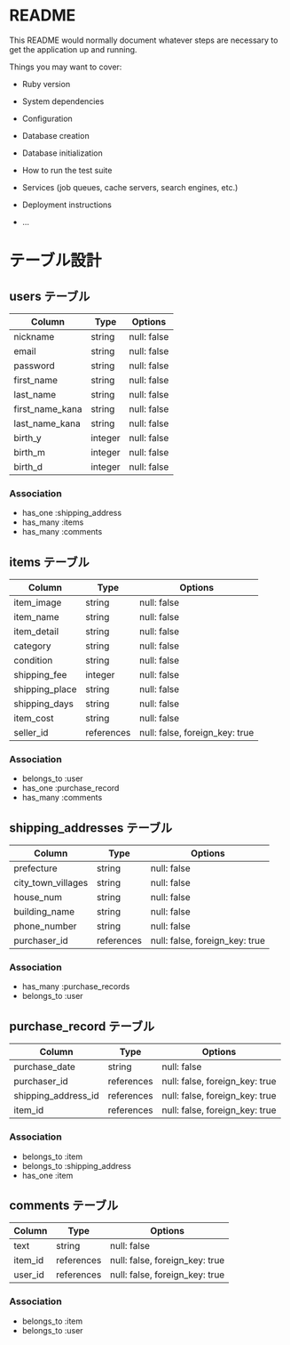 # README

This README would normally document whatever steps are necessary to get the
application up and running.

Things you may want to cover:

* Ruby version

* System dependencies

* Configuration

* Database creation

* Database initialization

* How to run the test suite

* Services (job queues, cache servers, search engines, etc.)

* Deployment instructions

* ...


# テーブル設計

## users テーブル

| Column          | Type    | Options     |
| ----------------| ------- | ----------- |
| nickname        | string  | null: false |
| email           | string  | null: false |
| password        | string  | null: false |
| first_name      | string  | null: false |
| last_name       | string  | null: false |
| first_name_kana | string  | null: false |
| last_name_kana  | string  | null: false |
| birth_y         | integer | null: false |
| birth_m         | integer | null: false |
| birth_d         | integer | null: false |

### Association

- has_one :shipping_address
- has_many :items
- has_many :comments

## items テーブル

| Column        | Type       | Options                        |
| --------------| -----------| ------------------------------ |
| item_image    | string     | null: false                    |
| item_name     | string     | null: false                    |
| item_detail   | string     | null: false                    |
| category      | string     | null: false                    |
| condition     | string     | null: false                    |
| shipping_fee  | integer    | null: false                    |
| shipping_place| string     | null: false                    |
| shipping_days | string     | null: false                    |
| item_cost     | string     | null: false                    |
| seller_id     | references | null: false, foreign_key: true |

### Association

- belongs_to :user
- has_one :purchase_record
- has_many :comments

## shipping_addresses テーブル

| Column              | Type       | Options                        |
| --------------------| -----------| ------------------------------ |
| prefecture          | string     | null: false                    |
| city_town_villages  | string     | null: false                    |
| house_num           | string     | null: false                    |
| building_name       | string     | null: false                    |
| phone_number        | string     | null: false                    |
| purchaser_id        | references | null: false, foreign_key: true |

### Association

- has_many :purchase_records
- belongs_to :user


## purchase_record テーブル

| Column              | Type       | Options                        |
| --------------------| -----------| ------------------------------ |
| purchase_date       | string     | null: false                    |
| purchaser_id        | references | null: false, foreign_key: true |
| shipping_address_id | references | null: false, foreign_key: true |
| item_id             | references | null: false, foreign_key: true |

### Association

- belongs_to :item
- belongs_to :shipping_address
- has_one :item

## comments テーブル

| Column  | Type       | Options                        |
| --------| -----------| ------------------------------ |
| text    | string     | null: false                    |
| item_id | references | null: false, foreign_key: true |
| user_id | references | null: false, foreign_key: true |

### Association

- belongs_to :item
- belongs_to :user